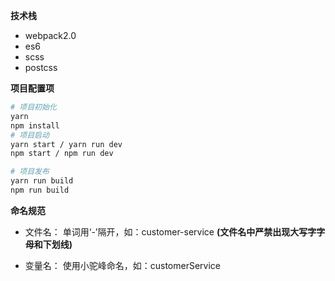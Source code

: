 
**技术栈**

* webpack2.0
* es6
* scss
* postcss

**项目配置项**
``` bash
# 项目初始化
yarn
npm install
# 项目启动
yarn start / yarn run dev
npm start / npm run dev

# 项目发布
yarn run build
npm run build
```

**命名规范**

- 文件名：
单词用‘-’隔开，如：customer-service
**(文件名中严禁出现大写字字母和下划线)**

- 变量名：
使用小驼峰命名，如：customerService


